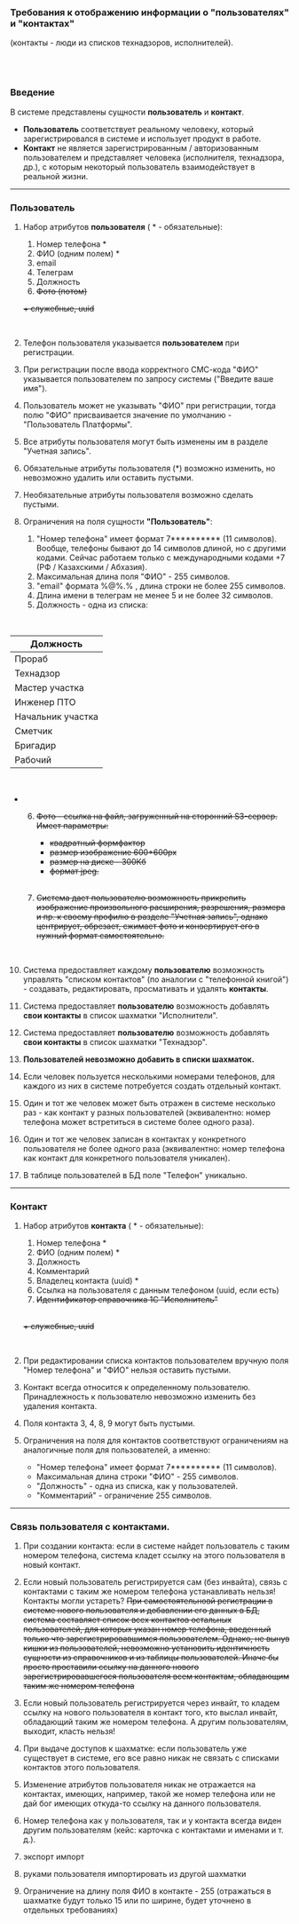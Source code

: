 ### Требования к отображению информации о "пользователях" и "контактах"

(контакты - люди из списков технадзоров, исполнителей).

<br>

<br>

### Введение

В системе представлены сущности **пользователь** и **контакт**.
  - **Пользователь** соответствует реальному человеку, который зарегистрировался в системе и использует продукт в работе.
  - **Контакт** не является зарегистрированным / авторизованным пользователем и представляет человека (исполнителя, технадзора, др.), с которым некоторый пользователь взаимодействует в реальной жизни.  

---

### Пользователь

1. Набор атрибутов **пользователя** ( * - обязательные):
   1. Номер телефона *
   2. ФИО (одним полем) *
   3. email
   4. Телеграм
   5. Должность
   6. ~~Фото (потом)~~

   ~~+ служебные, uuid~~

   <br>

2. Телефон пользователя указывается **пользователем** при регистрации.

3. При регистрации после ввода корректного СМС-кода "ФИО" указывается пользователем по запросу системы ("Введите ваше имя").

4. Пользователь может не указывать "ФИО" при регистрации, тогда полю "ФИО" присваивается значение по умолчанию - "Пользователь Платформы".

6. Все атрибуты пользователя могут быть изменены им в разделе "Учетная запись".

7. Обязательные атрибуты пользователя (*) возможно изменить, но невозможно удалить или оставить пустыми.

8. Необязательные атрибуты пользователя возможно сделать пустыми.

9. Ограничения на поля сущности **"Пользователь"**:
   1. "Номер телефона" имеет формат 7********** (11 символов). Вообще, телефоны бывают до 14 символов длиной, но с другими кодами. Cейчас работаем только с международными кодами +7 (РФ / Казахскими / Абхазия).
   2. Максимальная длина поля "ФИО" - 255 символов.
   3. "email" формата %@%.% , длина строки не более 255 символов.
   4. Длина имени в телеграм не менее 5 и не более 32 символов.
   5. Должность - одна из списка:

<br> 

| Должность          |
| ------------------ |
| Прораб             |
| Технадзор          |
| Мастер участка     |
| Инженер ПТО        |
| Начальник участка  |
| Сметчик            |
| Бригадир           |
| Рабочий            |

<br>

-
  6. ~~Фото - ссылка на файл, загруженный на сторонний S3-сервер. Имеет параметры:~~
      - ~~квадратный формфактор~~
      - ~~размер изображение 600*600px~~
      - ~~размер на диске - 300Кб~~
      - ~~формат jpeg.~~

      <br>

  7. ~~Система дает пользователю возможность прикрепить изображение произвольного расширения, разрешения, размера и пр. к своему профилю в разделе "Учетная запись", однако центрирует, обрезает, сжимает фото и конвертирует его в нужный формат самостоятельно.~~

<br>

10. Система предоставляет каждому **пользователю** возможность управлять "списком контактов" (по аналогии с "телефонной книгой") - создавать, редактировать, просмативать и удалять **контакты**.

11. Система предоставляет **пользователю** возможность добавлять **свои контакты** в список шахматки "Исполнители".

12. Система предоставляет **пользователю** возможность добавлять **свои контакты** в список шахматки "Технадзор".

13. **Пользователей невозможно добавить в списки шахматок.**

14. Если человек пользуется несколькими номерами телефонов, для каждого из них в системе потребуется создать отдельный контакт.

15. Один и тот же человек может быть отражен в системе несколько раз - как контакт у разных пользователей (эквивалентно: номер телефона может встретиться в системе более одного раза).

16. Один и тот же человек записан в контактах у конкретного пользователя не более одного раза (эквивалентно: номер телефона как контакт для конкретного пользователя уникален).

17. В таблице пользователей в БД поле "Телефон" уникально.

---

### Контакт

1. Набор атрибутов **контакта** ( * - обязательные):
   1. Номер телефона *
   2. ФИО (одним полем) *
   3. Должность
   4. Комментарий  
   5. Владелец контакта (uuid) *
   6. Ссылка на пользователя с данным телефоном (uuid, если есть)
   7. ~~Идентификатор справочника 1С "Исполнитель"~~

   <br>

   ~~+ служебные, uuid~~

   <br>

2. При редактировании списка контактов пользователем вручную поля "Номер телефона" и "ФИО" нельзя оставить пустыми.

3. Контакт всегда относится к определенному пользователю. Принадлежность к пользователю невозможно изменить без удаления контакта.

4. Поля контакта 3, 4, 8, 9 могут быть пустыми.

5. Ограничения на поля для контактов соответствуют ограничениям на аналогичные поля для пользователей, а именно:
   - "Номер телефона" имеет формат 7********** (11 символов).
   - Максимальная длина строки "ФИО" - 255 символов.
   - "Должность" - одна из списка, как у пользователей.
   - "Комментарий" - ограничение 255 символов.

---

### Связь пользователя с контактами.

1. При создании контакта: если в системе найдет пользователь с таким номером телефона, система кладет ссылку на этого пользователя в новый контакт.

2. Если новый пользователь регистрируется сам (без инвайта), связь с контактами с таким же номером телефона устанавливать нельзя! Контакты могли устареть? ~~При самостоятельновй регистрации в системе нового пользователя и добавлении его данных в БД, система составляет список всех контактов остальных пользователей, для которых указан номер телефона, введенный только что зарегистрировавшимся пользователем. Однако, не вынув кишки из пользователей, невозможно установить идентичность сущности из справочников и из таблицы пользователей. Иначе бы просто проставили ссылку на данного нового зарегистрировавшегося пользователя всем контактам, обладающим таким же номером телефона~~

3. Если новый пользователь регистрируется через инвайт, то кладем ссылку на нового пользователя в контакт того, кто выслал инвайт, обладающий таким же номером телефона. А другим пользователям, выходит, класть нельзя! 

4. При выдаче доступов к шахматке: если пользователь уже существует в системе, его все равно никак не связать с списками контактов этого пользователя. 

5. Изменение атрибутов пользователя никак не отражается на контактах, имеющих, например, такой же номер телефона или не дай бог имеющих откуда-то ссылку на данного пользователя.

6. Номер телефона как у пользователя, так и у контакта всегда виден другим пользователям (кейс: карточка с контактами и именами и т. д.).

7. экспорт импорт

8. руками пользователя импортировать из другой шахматки

9. Ограничение на длину поля ФИО в контакте - 255 (отражаться в шахматке будут только 15 или по ширине, будет уточнено в отдельных требованиях)